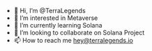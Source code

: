 - 👋 Hi, I’m @TerraLegends
- 👀 I’m interested in Metaverse
- 🌱 I’m currently learning Solana
- 💞️ I’m looking to collaborate on Solana Project
- 📫 How to reach me hey@terralegends.io

<!---
TerraLegends/TerraLegends is a ✨ special ✨ repository because its `README.md` (this file) appears on your GitHub profile.
You can click the Preview link to take a look at your changes.
--->
